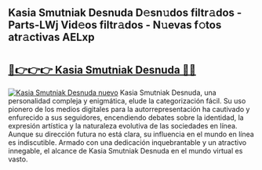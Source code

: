 ## Kasia Smutniak Desnuda D𝚎sn𝚞dos filtr𝚊dos - Parts-LWj Vid𝚎os filtr𝚊dos - N𝚞evas f𝚘tos atr𝚊ctivas AELxp

# <h2><a href="http://mb3nsa5.tromn.icu/?c=Kasia+Smutniak+Desnuda">🔗👉👉👉 Kasia Smutniak Desnuda 🔗🔗</a></h2>

[![Kasia Smutniak Desnuda nuevo](https://i.imgur.com/pEAQMta.gif)](http://mb3nsa5.tromn.icu/?c=Kasia+Smutniak+Desnuda)
Kasia Smutniak Desnuda, una personalidad compleja y enigmática, elude la categorización fácil. Su uso pionero de los medios digitales para la autorrepresentación ha cautivado y enfurecido a sus seguidores, encendiendo debates sobre la identidad, la expresión artística y la naturaleza evolutiva de las sociedades en línea. Aunque su dirección futura no está clara, su influencia en el mundo en línea es indiscutible. Armado con una dedicación inquebrantable y un atractivo innegable, el alcance de Kasia Smutniak Desnuda en el mundo virtual es vasto.
